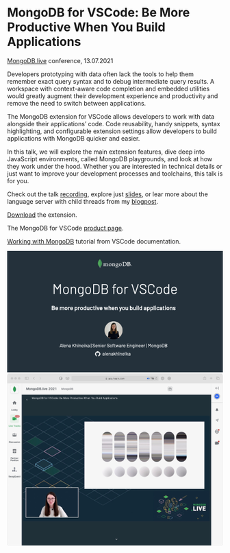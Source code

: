 # MongoDB for VSCode: Be More Productive When You Build Applications

[MongoDB.live](https://mongodb.live) conference, 13.07.2021

Developers prototyping with data often lack the tools to help them remember exact query syntax and to debug intermediate query results. A workspace with context-aware code completion and embedded utilities would greatly augment their development experience and productivity and remove the need to switch between applications.

The MongoDB extension for VSCode allows developers to work with data alongside their applications’ code. Code reusability, handy snippets, syntax highlighting, and configurable extension settings allow developers to build applications with MongoDB quicker and easier.

In this talk, we will explore the main extension features, dive deep into JavaScript environments, called MongoDB playgrounds, and look at how they work under the hood. Whether you are interested in technical details or just want to improve your development processes and toolchains, this talk is for you.

Check out the talk [recording](https://www.youtube.com/watch?v=gvcOYitD8Pw), explore just [slides](./mdblive-slides.pdf), or lear more about the language server with child threads from my [blogpost](https://medium.com/dailyjs/the-language-server-with-child-threads-38ae915f4910).

[Download](https://marketplace.visualstudio.com/items?itemName=mongodb.mongodb-vscode) the extension.

The MongoDB for VSCode [product page](https://www.mongodb.com/products/vs-code).

[Working with MongoDB](https://code.visualstudio.com/docs/azure/mongodb) tutorial from VSCode documentation.

<img src="./mdblive-slide-001.png" alt="The first slide from my talk" width="600"/>

<img src="./mdblive-hopin.png" alt="A screenshot from the hopin streaming" width="600"/>
